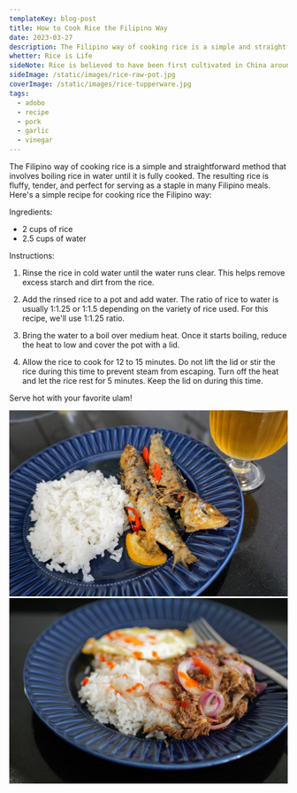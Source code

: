 ```yaml
---
templateKey: blog-post
title: How to Cook Rice the Filipino Way
date: 2023-03-27
description: The Filipino way of cooking rice is a simple and straightforward but the resulting rice is fluffy, tender, and perfect for serving as a staple in many Filipino meals.
whetter: Rice is Life
sideNote: Rice is believed to have been first cultivated in China around 6,000 years ago, in the Yangtze River valley. From there, rice cultivation spread to other parts of Asia, including India, Southeast Asia, and eventually the Philippines. Archaeological evidence suggests that rice was also cultivated in the Ganges River valley in India around 5,000 years ago. Over time, rice became a staple crop in many parts of Asia and has remained an important food source for millions of people around the world.
sideImage: /static/images/rice-raw-pot.jpg
coverImage: /static/images/rice-tupperware.jpg
tags:
  - adobo
  - recipe
  - pork
  - garlic
  - vinegar
---
```


The Filipino way of cooking rice is a simple and straightforward method that involves boiling rice in water until it is fully cooked. The resulting rice is fluffy, tender, and perfect for serving as a staple in many Filipino meals.
Here's a simple recipe for cooking rice the Filipino way:

Ingredients:

- 2 cups of rice
- 2.5 cups of water

Instructions:

1. Rinse the rice in cold water until the water runs clear. This helps remove excess starch and dirt from the rice.

2. Add the rinsed rice to a pot and add water. The ratio of rice to water is usually 1:1.25 or 1:1.5 depending on the variety of rice used. For this recipe, we'll use 1:1.25 ratio.

3. Bring the water to a boil over medium heat. Once it starts boiling, reduce the heat to low and cover the pot with a lid.

4. Allow the rice to cook for 12 to 15 minutes. Do not lift the lid or stir the rice during this time to prevent steam from escaping. Turn off the heat and let the rice rest for 5 minutes. Keep the lid on during this time.

Serve hot with your favorite ulam!

![Rice with Oven-cooked Sardines](/static/images/rice-and-oven-cooked-sardines-on-plate.jpg)
![Rice with Corned Beef](/static/images/homemade-corned-beef-with-rice-and-fried-egg.jpg)
